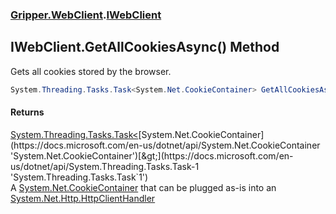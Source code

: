 ### [Gripper.WebClient](Gripper_WebClient 'Gripper.WebClient').[IWebClient](Gripper_WebClient_IWebClient 'Gripper.WebClient.IWebClient')
## IWebClient.GetAllCookiesAsync() Method
Gets all cookies stored by the browser.  
```csharp
System.Threading.Tasks.Task<System.Net.CookieContainer> GetAllCookiesAsync();
```
#### Returns
[System.Threading.Tasks.Task&lt;](https://docs.microsoft.com/en-us/dotnet/api/System.Threading.Tasks.Task-1 'System.Threading.Tasks.Task`1')[System.Net.CookieContainer](https://docs.microsoft.com/en-us/dotnet/api/System.Net.CookieContainer 'System.Net.CookieContainer')[&gt;](https://docs.microsoft.com/en-us/dotnet/api/System.Threading.Tasks.Task-1 'System.Threading.Tasks.Task`1')  
A [System.Net.CookieContainer](https://docs.microsoft.com/en-us/dotnet/api/System.Net.CookieContainer 'System.Net.CookieContainer') that can be plugged as-is into an [System.Net.Http.HttpClientHandler](https://docs.microsoft.com/en-us/dotnet/api/System.Net.Http.HttpClientHandler 'System.Net.Http.HttpClientHandler')
